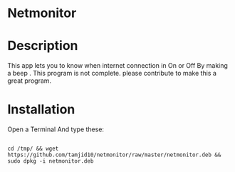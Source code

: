 # Netmonitor

# Description

<p> This app lets you to know when internet connection in On or Off By making a beep . This program is not complete. please contribute to make this a great program.<p>
    
# Installation

Open a Terminal And type these:


<code >
cd /tmp/ && wget https://github.com/tamjid10/netmonitor/raw/master/netmonitor.deb && sudo dpkg -i netmonitor.deb 
</code>
